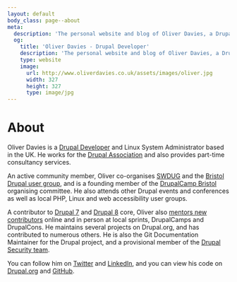 ```yaml
---
layout: default
body_class: page--about
meta:
  description: 'The personal website and blog of Oliver Davies, a Drupal Developer and System Administrator from Wales, UK.'
  og:
    title: 'Oliver Davies - Drupal Developer'
    description: 'The personal website and blog of Oliver Davies, a Drupal Developer and System Administrator from Wales, UK.'
    type: website
    image:
      url: http://www.oliverdavies.co.uk/assets/images/oliver.jpg
      width: 327
      height: 327
      type: image/jpg
---
```

# About

<!-- <img src="{{ site.gravatar_url }}" alt="Picture of Oliver" class="img-circle"> -->

Oliver Davies is a <a href="{{ site.drupalorg_nice }}">Drupal Developer</a> and Linux System Administrator based in the UK. He works for the [Drupal Association](https://assoc.drupal.org) and also provides part-time consultancy services.

An active community member, Oliver co-organises [SWDUG](https://groups.drupal.org/wales-uk) and the [Bristol Drupal user group](https://groups.drupal.org/bristol-west-uk), and is a founding member of the [DrupalCamp Bristol](http://2015.drupalcampbristol.co.uk) organising committee. He also attends other Drupal events and conferences as well as local PHP, Linux and web accessibility user groups.

A contributor to [Drupal 7](http://cgit.drupalcode.org/drupal/log/?h=7.x&qt=grep&q=opdavies) and [Drupal 8](http://cgit.drupalcode.org/drupal/log/?h=8.0.x&qt=grep&q=opdavies) core, Oliver also <a href="{{ site.drupalorg }}/people-mentored">mentors new contributors</a> online and in person at local sprints, DrupalCamps and DrupalCons. He maintains several projects on Drupal.org, and has contributed to numerous others. He is also the Git Documentation Maintainer for the Drupal project, and a provisional member of the [Drupal Security team](https://www.drupal.org/security-team).

You can follow him on <a href="{{ site.twitter }}">Twitter</a> and <a href="{{ site.linkedin }}">LinkedIn</a>, and you can view his code on <a href="{{ site.drupalorg }}/track/code">Drupal.org</a> and <a href="{{ site.github }}?tab=activity">GitHub</a>.

